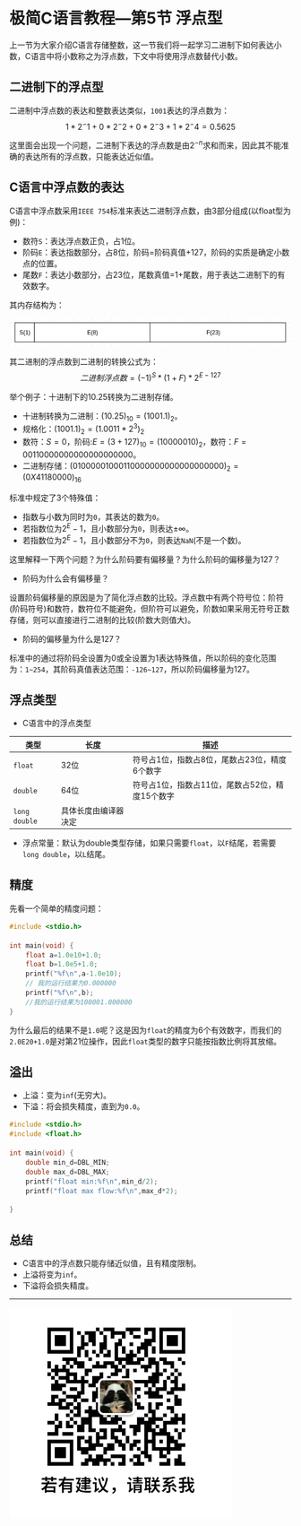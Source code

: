 # 极简C语言教程—第5节  浮点型

上一节为大家介绍C语言存储整数，这一节我们将一起学习二进制下如何表达小数，C语言中将小数称之为浮点数，下文中将使用浮点数替代小数。

## 二进制下的浮点型

二进制中浮点数的表达和整数表达类似，`1001`表达的浮点数为：
$$
1*2^-1+0*2^-2+0*2^-3+1*2^-4=0.5625
$$

这里面会出现一个问题，二进制下表达的浮点数是由$2^{-n}$求和而来，因此其不能准确的表达所有的浮点数，只能表达近似值。

## C语言中浮点数的表达

C语言中浮点数采用`IEEE 754`标准来表达二进制浮点数，由3部分组成(以float型为例)：

- 数符`S`：表达浮点数正负，占1位。
- 阶码`E`：表达指数部分，占8位，阶码=阶码真值+127，阶码的实质是确定小数点的位置。
- 尾数`F`：表达小数部分，占23位，尾数真值=1+尾数，用于表达二进制下的有效数字。

其内存结构为：

![856float结构](图片/float结构.png)

其二进制的浮点数到二进制的转换公式为：
$$
二进制浮点数={(-1)^S*(1+F)}*2^{E-127}
$$

举个例子：十进制下的10.25转换为二进制存储。

- 十进制转换为二进制：$(10.25)_{10}=(1001.1)_2$。
- 规格化：$(1001.1)_2=(1.0011*2^3)_2$
- 数符：$S=0$，阶码:$E=(3+127)_{10}=(10000010)_2$，数符：$F=00110000000000000000000$。
- 二进制存储：$(01000001000110000000000000000000)_2=(0X41180000)_{16}$

标准中规定了3个特殊值：

- 指数与小数为同时为`0`，其表达的数为`0`。
- 若指数位为$2^{E}-1$，且小数部分为`0`，则表达$\pm \infty$。
- 若指数位为$2^{E}-1$，且小数部分不为`0`，则表达`NaN`(不是一个数)。

这里解释一下两个问题？为什么阶码要有偏移量？为什么阶码的偏移量为127？

- 阶码为什么会有偏移量？

设置阶码偏移量的原因是为了简化浮点数的比较。浮点数中有两个符号位：阶符(阶码符号)和数符，数符位不能避免，但阶符可以避免，阶数如果采用无符号正数存储，则可以直接进行二进制的比较(阶数大则值大)。

- 阶码的偏移量为什么是127？

标准中的通过将阶码全设置为0或全设置为1表达特殊值，所以阶码的变化范围为：`1~254`，其阶码真值表达范围：`-126~127`，所以阶码偏移量为127。

## 浮点类型

- C语言中的浮点类型

| 类型          | 长度                 | 描述                                            |
| ------------- | -------------------- | ----------------------------------------------- |
| `float`       | 32位                 | 符号占1位，指数占8位，尾数占23位，精度6个数字   |
| `double`      | 64位                 | 符号占1位，指数占11位，尾数占52位，精度15个数字 |
| `long double` | 具体长度由编译器决定 |                                                 |

- 浮点常量：默认为double类型存储，如果只需要`float`，以`F`结尾，若需要`long double`，以`L`结尾。

## 精度

先看一个简单的精度问题：

```c
#include <stdio.h>

int main(void) {
    float a=1.0e10+1.0;
    float b=1.0e5+1.0;
    printf("%f\n",a-1.0e10);
    // 我的运行结果为0.000000
    printf("%f\n",b);
    //我的运行结果为100001.000000
}

```

为什么最后的结果不是`1.0`呢？这是因为`float`的精度为6个有效数字，而我们的`2.0E20+1.0`是对第21位操作，因此`float`类型的数字只能按指数比例将其放缩。

## 溢出

- 上溢：变为`inf`(无穷大)。
- 下溢：将会损失精度，直到为`0.0`。

```c
#include <stdio.h>
#include <float.h>

int main(void) {
    double min_d=DBL_MIN;
    double max_d=DBL_MAX;
    printf("float min:%f\n",min_d/2);
    printf("float max flow:%f\n",max_d*2);

}
```

## 总结

- C语言中的浮点数只能存储近似值，且有精度限制。
- 上溢将变为`inf`。
- 下溢将会损失精度。

------

![微信号](图片/微信号.png)
